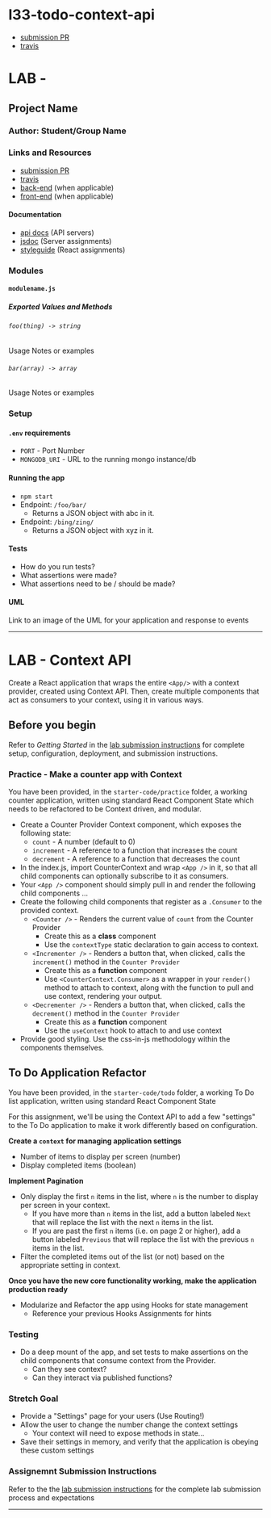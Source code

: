 # l33-todo-context-api

* [submission PR](https://github.com/401-advanced-javascript-kimball/l33-todo-context-api/pull/1)
* [travis](https://travis-ci.com/401-advanced-javascript-kimball/l33-todo-context-api)

# LAB - 

## Project Name

### Author: Student/Group Name

### Links and Resources
* [submission PR](http://xyz.com)
* [travis](http://xyz.com)
* [back-end](http://xyz.com) (when applicable)
* [front-end](http://xyz.com) (when applicable)

#### Documentation
* [api docs](http://xyz.com) (API servers)
* [jsdoc](http://xyz.com) (Server assignments)
* [styleguide](http://xyz.com) (React assignments)

### Modules
#### `modulename.js`
##### Exported Values and Methods

###### `foo(thing) -> string`
Usage Notes or examples

###### `bar(array) -> array`
Usage Notes or examples

### Setup
#### `.env` requirements
* `PORT` - Port Number
* `MONGODB_URI` - URL to the running mongo instance/db

#### Running the app
* `npm start`
* Endpoint: `/foo/bar/`
  * Returns a JSON object with abc in it.
* Endpoint: `/bing/zing/`
  * Returns a JSON object with xyz in it.
  
#### Tests
* How do you run tests?
* What assertions were made?
* What assertions need to be / should be made?

#### UML
Link to an image of the UML for your application and response to events

----------

# LAB - Context API

Create a React application that wraps the entire `<App/>` with a context provider, created using Context API. Then, create multiple components that act as consumers to your context, using it in various ways.

## Before you begin
Refer to *Getting Started*  in the [lab submission instructions](../../../reference/submission-instructions/labs/README.md) for complete setup, configuration, deployment, and submission instructions.


### Practice - Make a counter app with Context
You have been provided, in the `starter-code/practice` folder, a working counter application, written using standard React Component State which needs to be refactored to be Context driven, and modular.

* Create a Counter Provider Context component, which exposes the following state:
  * `count` - A number (default to 0)
  * `increment` - A reference to a function that increases the count
  * `decrement` - A reference to a function that decreases the count
* In the index.js, import CounterContext and wrap `<App />` in it, so that all child components can optionally subscribe to it as consumers.
* Your `<App />` component should simply pull in and render the following child components ...
* Create the following child components that register as a `.Consumer` to the provided context.
  * `<Counter />` - Renders the current value of `count` from the Counter Provider
    * Create this as a **class** component
    * Use the `contextType` static declaration to gain access to context.
  * `<Incrementer />` - Renders a button that, when clicked, calls the `increment()` method in the `Counter Provider`
    * Create this as a **function** component
    * Use `<CounterContext.Consumer>` as a wrapper in your `render()` method to attach to context, along with the function to pull and use context, rendering your output.
  * `<Decrementer />` - Renders a button that, when clicked, calls the `decrement()` method in the `Counter Provider`
    * Create this as a **function** component
    * Use the `useContext` hook to attach to and use context
* Provide good styling. Use the css-in-js methodology within the components themselves.

## To Do Application Refactor
You have been provided, in the `starter-code/todo` folder, a working To Do list application, written using standard React Component State

For this assignment, we'll be using the Context API to add a few "settings" to the To Do application to make it work differently based on configuration.

**Create a `context` for managing application settings**

* Number of items to display per screen (number)
* Display completed items (boolean)

**Implement Pagination**
  
* Only display the first `n` items in the list, where `n` is the number to display per screen in your context.
  * If you have more than `n` items in the list, add a button labeled `Next` that will replace the list with the next `n` items in the list.
  * If you are past the first `n` items (i.e. on page 2 or higher), add a button labeled `Previous` that will replace the list with the previous `n` items in the list.
* Filter the completed items out of the list (or not) based on the appropriate setting in context.

**Once you have the new core functionality working, make the application production ready**

* Modularize and Refactor the app using Hooks for state management
  * Reference your previous Hooks Assignments for hints
  
### Testing
* Do a deep mount of the app, and set tests to make assertions on the child components that consume context from the Provider.
  * Can they see context?
  * Can they interact via published functions?

### Stretch Goal
* Provide a "Settings" page for your users (Use Routing!)
* Allow the user to change the number change the context settings
  * Your context will need to expose methods in state...
* Save their settings in memory, and verify that the application is obeying these custom settings

### Assignemnt Submission Instructions
Refer to the the [lab submission instructions](../../../reference/submission-instructions/labs/README.md) for the complete lab submission process and expectations

----------

